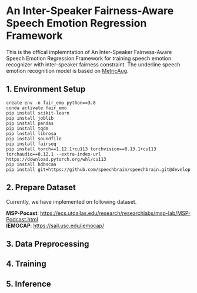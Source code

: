 # An Inter-Speaker Fairness-Aware Speech Emotion Regression Framework
This is the offical implemntation of An Inter-Speaker Fairness-Aware Speech Emotion Regression Framework for training speech emotion recognizer with inter-speaker fairness constraint.
The underline speech emotion recognition model is based on [MetricAug](https://github.com/crowpeter/MetricAug).
## 1. Environment Setup
```
create env -n fair_emo python==3.8
conda activate fair_emo
pip install scikit-learn  
pip install joblib  
pip install pandas  
pip install tqdm  
pip lnstall librosa  
pip install soundfile  
pip install fairseq  
pip install torch==1.12.1+cu113 torchvision==0.13.1+cu113 torchaudio==0.12.1 --extra-index-url https://download.pytorch.org/whl/cu113  
pip install hdbscan
pip install git+https://github.com/speechbrain/speechbrain.git@develop
```
## 2. Prepare Dataset
Currently, we have implemented on following dataset.

**MSP-Pocast**: <https://ecs.utdallas.edu/research/researchlabs/msp-lab/MSP-Podcast.html>  
**IEMOCAP**: <https://sail.usc.edu/iemocap/>
## 3. Data Preprocessing
## 4. Training
## 5. Inference
